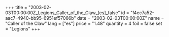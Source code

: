 +++
title = "2003-02-03T00:00:00Z_Legions_Caller_of_the_Claw_[es]_false"
id = "f4ec7a52-aac7-4940-bb95-6951ef57066b"
date = "2003-02-03T00:00:00Z"
name = "Caller of the Claw"
lang = ["es"]
price = "1.48"
quantity = 4
foil = false
set = "Legions"
+++
